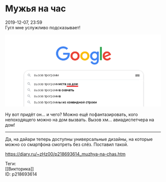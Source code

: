 Мужья на час
=============

   
 2019-12-07, 23:59   
  Гугл мне услужливо подсказывает!   
   
  ![](pics/EkudccY.png)    
   
 Ну вот придёт он... и чего? Можно ещё пофантазировать, кого непоходящего можно на дом вызвать. Вызов хм... авиадиспетчера на дом!   
   
 ***   
   
 Да, на дайари теперь доступны универсальные дизайны, на которые можно со смартфона смотреть без слёз. Поставил такой.   
    
 <https://diary.ru/~zHz00/p218693614_muzhya-na-chas.htm>   
   
 Теги:   
 [[Викторика]]   
 ID: p218693614